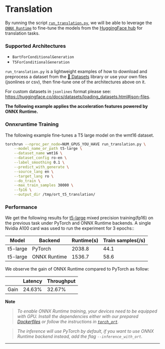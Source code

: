 <!---
Copyright 2022 The HuggingFace Team. All rights reserved.

Licensed under the Apache License, Version 2.0 (the "License");
you may not use this file except in compliance with the License.
You may obtain a copy of the License at

    http://www.apache.org/licenses/LICENSE-2.0

Unless required by applicable law or agreed to in writing, software
distributed under the License is distributed on an "AS IS" BASIS,
WITHOUT WARRANTIES OR CONDITIONS OF ANY KIND, either express or implied.
See the License for the specific language governing permissions and
limitations under the License.
-->

# Translation

By running the script [`run_translation.py`](https://github.com/huggingface/optimum/blob/main/examples/onnxruntime/training/translation/run_translation.py),
we will be able to leverage the [`ONNX Runtime`](https://github.com/microsoft/onnxruntime) to fine-tune the models from the
[HuggingFace hub](https://huggingface.co/models) for translation tasks.

### Supported Architectures

- `BartForConditionalGeneration`
- `T5ForConditionalGeneration`

`run_translation.py` is a lightweight examples of how to download and preprocess a dataset from the [🤗 Datasets](https://github.com/huggingface/datasets) library
or use your own files (jsonlines or csv), then fine-tune one of the architectures above on it.

For custom datasets in `jsonlines` format please see: https://huggingface.co/docs/datasets/loading_datasets.html#json-files.

__The following example applies the acceleration features powered by ONNX Runtime.__


### Onnxruntime Training

The following example fine-tunes a T5 large model on the wmt16 dataset.

```bash
torchrun --nproc_per_node=NUM_GPUS_YOU_HAVE run_translation.py \
    --model_name_or_path t5-large \
    --dataset_name wmt16 \
    --dataset_config ro-en \
    --label_smoothing 0.1 \
    --predict_with_generate \
    --source_lang en \
    --target_lang ro \
    --do_train \
    --max_train_samples 30000 \
    --fp16 \
    --output_dir /tmp/ort_t5_translation/
```

### Performance

We get the following results for [t5-large](https://huggingface.co/t5-large) mixed precision training(fp16) on the previous
task under PyTorch and ONNX Runtime backends. A single Nvidia A100 card was used to run the experiment for 3 epochs::

| Model    | Backend      | Runtime(s) | Train samples(/s) |
| -------- | ------------ | ---------- | ----------------- |
| t5-large | PyTorch      | 2038.8     | 44.1              |
| t5-large | ONNX Runtime | 1536.7     | 58.6              |

We observe the gain of ONNX Runtime compared to PyTorch as follow:

|       | Latency | Throughput |
| ----- | ------- | ---------- |
| Gain  | 24.63%  | 32.67%     |


__Note__

> *To enable ONNX Runtime training, your devices need to be equipped with GPU. Install the dependencies either with our prepared*
*[Dockerfiles](https://github.com/huggingface/optimum/blob/main/examples/onnxruntime/training/docker/) or follow the instructions*
*in [`torch_ort`](https://github.com/pytorch/ort/blob/main/torch_ort/docker/README.md).*

> *The inference will use PyTorch by default, if you want to use ONNX Runtime backend instead, add the flag `--inference_with_ort`.*
---